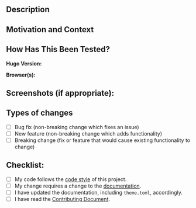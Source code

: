 <!--- Prerequisites -->
<!--- I am running the latest version of [Hugo](https://github.com/gohugoio/hugo/releases) -->
<!--- I am using the latest version of [Hugo-Future-Imperfect](https://github.com/jpescador/hugo-future-imperfect/releases) -->
<!--- I checked the [issues](https://github.com/jpescador/hugo-future-imperfect/issues?utf8=%E2%9C%93&q=is%3Aissue) to make sure that this feature has not been rejected before -->
<!--- I checked the [pull requests](https://github.com/jpescador/hugo-future-imperfect/pulls?utf8=%E2%9C%93&q=is%3Apr) to make sure that this feature is not already being developed -->

<!--- Provide a general summary of your changes in the Title above -->

## Description
<!--- Describe your changes in detail -->

## Motivation and Context
<!--- Why is this change required? What problem does it solve? -->
<!--- If it fixes an open issue, please link to the issue here with "Closes #XXX" -->

## How Has This Been Tested?
<!--- Please describe in detail how you tested your changes. -->
<!--- Include details of your testing environment, and the tests you ran to -->
<!--- see how your change affects other areas of the code, etc. -->

**Hugo Version:**

**Browser(s):**

## Screenshots (if appropriate):

## Types of changes
<!--- What types of changes does your code introduce? Put an `x` in all the boxes that apply: -->

- [ ] Bug fix (non-breaking change which fixes an issue)
- [ ] New feature (non-breaking change which adds functionality)
- [ ] Breaking change (fix or feature that would cause existing functionality to change)

## Checklist:
<!--- Go over all the following points, and put an `x` in all the boxes that apply. -->
<!--- If you're unsure about any of these, don't hesitate to ask. We're here to help! -->

- [ ] My code follows the [code style] of this project.
- [ ] My change requires a change to the [documentation].
- [ ] I have updated the documentation, including `theme.toml`, accordingly.
- [ ] I have read the [Contributing Document].

[Code Style]: https://github.com/scriptautomate/hugo-future-imperfect-redux/blob/master/.github/CONTRIBUTING.md#Style-Guide
[Contributing Document]: https://github.com/scriptautomate/hugo-future-imperfect-redux/blob/master/.github/CONTRIBUTING.md
[Documentation]: https://github.com/scriptautomate/hugo-future-imperfect-redux/wiki
